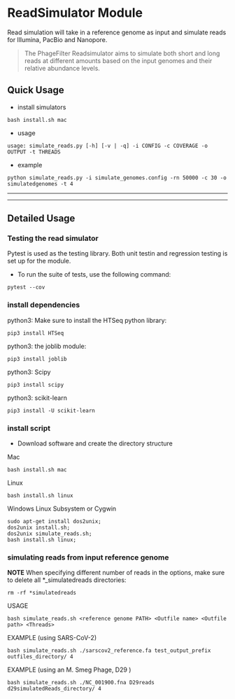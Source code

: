 # ReadSimulator Module
Read simulation will take in a reference genome as input and simulate reads for 
Illumina, PacBio and Nanopore. 

> The PhageFilter Readsimulator aims to simulate both short and long reads at different amounts based on the input genomes and their relative abundance levels. 

## Quick Usage

* install simulators
```
bash install.sh mac
```

* usage
```
usage: simulate_reads.py [-h] [-v | -q] -i CONFIG -c COVERAGE -o OUTPUT -t THREADS
```

* example
```
python simulate_reads.py -i simulate_genomes.config -rn 50000 -c 30 -o simulatedgenomes -t 4
```

***
***

## Detailed Usage

### Testing the read simulator
Pytest is used as the testing library. Both unit testin and regression testing is set up for the module. 

* To run the suite of tests, use the following command:
```
pytest --cov
```

### install dependencies

python3: Make sure to install the HTSeq python library:
```
pip3 install HTSeq
```

python3: the joblib module:
```
pip3 install joblib
```

python3: Scipy
```
pip3 install scipy
```

python3: scikit-learn
```
pip3 install -U scikit-learn
```

### install script
* Download software and create the directory structure

Mac
```
bash install.sh mac
```

Linux
```                                                                             
bash install.sh linux                                                          
```

Windows Linux Subsystem or Cygwin
```
sudo apt-get install dos2unix;
dos2unix install.sh;
dos2unix simulate_reads.sh;
bash install.sh linux;
```

### simulating reads from input reference genome
**NOTE**
When specifying different number of reads in the options, make sure to delete all \*\_simulatedreads directories:
```
rm -rf *simulatedreads
```
USAGE
```
bash simulate_reads.sh <reference genome PATH> <Outfile name> <Outfile path> <Threads>
```

EXAMPLE (using SARS-CoV-2)
```
bash simulate_reads.sh ./sarscov2_reference.fa test_output_prefix outfiles_directory/ 4
```

EXAMPLE (using an M. Smeg Phage, D29 )
```
bash simulate_reads.sh ./NC_001900.fna D29reads d29simulatedReads_directory/ 4
```
